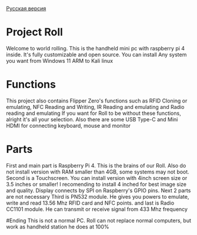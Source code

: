 [Русская версия](https://github.com/wohdek21/Project-Roll/blob/main/READMErus.md)

# Project Roll
Welcome to world rolling.
This is the handheld mini pc with raspberry pi 4 inside. It's fully customizable and open source.
You can install Any system you want from Windows 11 ARM to Kali linux

# Functions
This project also contains Flipper Zero's functions such as RFID Cloning or emulating, NFC Reading and Writing, IR Reading and emulating and Radio reading and emulating
If you want for Roll to be without these functions, alright it's all your selection. Also there are some USB Type-C and Mini HDMI for connecting keyboard, mouse and monitor

# Parts
First and main part is Raspberry Pi 4. This is the brains of our Roll. Also do not install version with RAM smaller than 4GB, some systems may not boot.
Second is a Touchscreen. You can install version with 4inch screen size or 3.5 inches or smaller! I recomending to install 4 inched for best image size and quality. Display connects by SPI on Raspberry's GPIO pins.
Next 2 parts are not necessary
Third is PN532 module. He gives you powers to emulate, write and read 13.56 Mhz RFID card and NFC points.
and last is Radio CC1101 module. He can transmit or receive signal from 433 Mhz frequency

#Ending
This is not a normal PC. Roll can not replace normal computers, but work as handheld station he does at 100%
